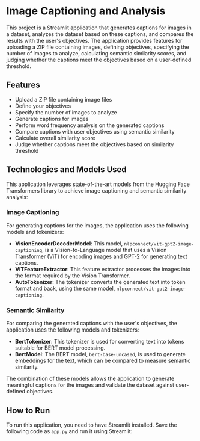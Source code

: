 # Image Captioning and Analysis

This project is a Streamlit application that generates captions for images in a dataset, analyzes the dataset based on these captions, and compares the results with the user's objectives. The application provides features for uploading a ZIP file containing images, defining objectives, specifying the number of images to analyze, calculating semantic similarity scores, and judging whether the captions meet the objectives based on a user-defined threshold.

## Features

- Upload a ZIP file containing image files
- Define your objectives
- Specify the number of images to analyze
- Generate captions for images
- Perform word frequency analysis on the generated captions
- Compare captions with user objectives using semantic similarity
- Calculate overall similarity score
- Judge whether captions meet the objectives based on similarity threshold

## Technologies and Models Used

This application leverages state-of-the-art models from the Hugging Face Transformers library to achieve image captioning and semantic similarity analysis:

### Image Captioning

For generating captions for the images, the application uses the following models and tokenizers:

- **VisionEncoderDecoderModel**: This model, `nlpconnect/vit-gpt2-image-captioning`, is a Vision-to-Language model that uses a Vision Transformer (ViT) for encoding images and GPT-2 for generating text captions.
- **ViTFeatureExtractor**: This feature extractor processes the images into the format required by the Vision Transformer.
- **AutoTokenizer**: The tokenizer converts the generated text into token format and back, using the same model, `nlpconnect/vit-gpt2-image-captioning`.

### Semantic Similarity

For comparing the generated captions with the user's objectives, the application uses the following models and tokenizers:

- **BertTokenizer**: This tokenizer is used for converting text into tokens suitable for BERT model processing.
- **BertModel**: The BERT model, `bert-base-uncased`, is used to generate embeddings for the text, which can be compared to measure semantic similarity.

The combination of these models allows the application to generate meaningful captions for the images and validate the dataset against user-defined objectives.

## How to Run

To run this application, you need to have Streamlit installed. Save the following code as `app.py` and run it using Streamlit:
